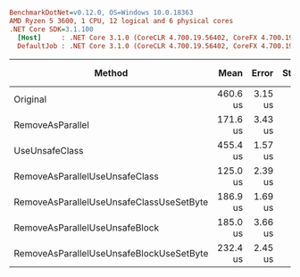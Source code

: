 ``` ini

BenchmarkDotNet=v0.12.0, OS=Windows 10.0.18363
AMD Ryzen 5 3600, 1 CPU, 12 logical and 6 physical cores
.NET Core SDK=3.1.100
  [Host]     : .NET Core 3.1.0 (CoreCLR 4.700.19.56402, CoreFX 4.700.19.56404), X64 RyuJIT
  DefaultJob : .NET Core 3.1.0 (CoreCLR 4.700.19.56402, CoreFX 4.700.19.56404), X64 RyuJIT


```
|                                   Method |     Mean |   Error |  StdDev |   Median | Ratio | RatioSD |    Gen 0 |   Gen 1 | Gen 2 | Allocated |
|----------------------------------------- |---------:|--------:|--------:|---------:|------:|--------:|---------:|--------:|------:|----------:|
|                                 Original | 460.6 us | 3.15 us | 2.63 us | 460.7 us |  1.00 |    0.00 | 116.2109 | 23.4375 |     - | 934.96 KB |
|                         RemoveAsParallel | 171.6 us | 3.43 us | 7.74 us | 168.5 us |  0.39 |    0.02 |  99.8535 | 16.6016 |     - | 815.66 KB |
|                           UseUnsafeClass | 455.4 us | 1.57 us | 1.47 us | 455.2 us |  0.99 |    0.01 | 106.4453 | 20.5078 |     - |    851 KB |
|           RemoveAsParallelUseUnsafeClass | 125.0 us | 2.39 us | 2.93 us | 124.9 us |  0.27 |    0.01 |  89.4775 | 14.8926 |     - | 731.62 KB |
| RemoveAsParallelUseUnsafeClassUseSetByte | 186.9 us | 1.69 us | 1.58 us | 187.0 us |  0.41 |    0.00 |  89.3555 | 14.8926 |     - | 731.62 KB |
|           RemoveAsParallelUseUnsafeBlock | 185.0 us | 3.66 us | 5.70 us | 185.9 us |  0.40 |    0.01 |  99.8535 | 16.3574 |     - | 815.99 KB |
| RemoveAsParallelUseUnsafeBlockUseSetByte | 232.4 us | 2.45 us | 2.29 us | 231.6 us |  0.50 |    0.01 |  99.8535 | 16.3574 |     - | 815.99 KB |
